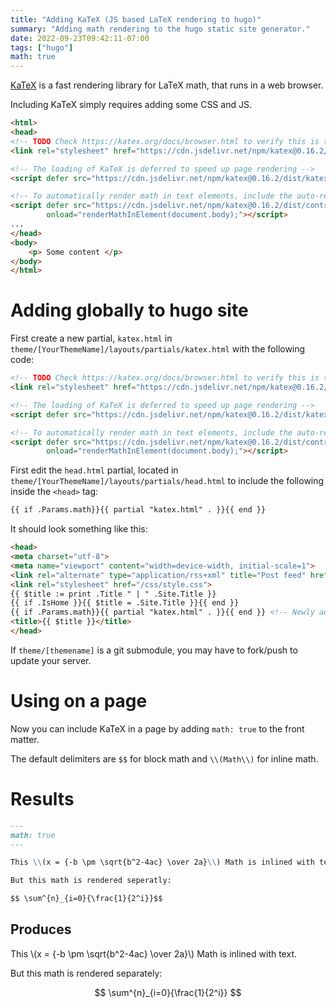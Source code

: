 ```yaml
---
title: "Adding KaTeX (JS based LaTeX rendering to hugo)"
summary: "Adding math rendering to the hugo static site generator."
date: 2022-09-23T09:42:11-07:00
tags: ["hugo"]
math: true
---
```


[KaTeX](katex.org) is a fast rendering library for LaTeX math, that runs in a web browser.

Including KaTeX simply requires adding some CSS and JS.

```html
<html>
<head>
<!-- TODO Check https://katex.org/docs/browser.html to verify this is the latest version -->
<link rel="stylesheet" href="https://cdn.jsdelivr.net/npm/katex@0.16.2/dist/katex.min.css" integrity="sha384-bYdxxUwYipFNohQlHt0bjN/LCpueqWz13HufFEV1SUatKs1cm4L6fFgCi1jT643X" crossorigin="anonymous">

<!-- The loading of KaTeX is deferred to speed up page rendering -->
<script defer src="https://cdn.jsdelivr.net/npm/katex@0.16.2/dist/katex.min.js" integrity="sha384-Qsn9KnoKISj6dI8g7p1HBlNpVx0I8p1SvlwOldgi3IorMle61nQy4zEahWYtljaz" crossorigin="anonymous"></script>

<!-- To automatically render math in text elements, include the auto-render extension: -->
<script defer src="https://cdn.jsdelivr.net/npm/katex@0.16.2/dist/contrib/auto-render.min.js" integrity="sha384-+VBxd3r6XgURycqtZ117nYw44OOcIax56Z4dCRWbxyPt0Koah1uHoK0o4+/RRE05" crossorigin="anonymous"
        onload="renderMathInElement(document.body);"></script>
...
</head>
<body>
	<p> Some content </p>
</body>
</html>
```

# Adding globally to hugo site

First create a new partial, ``katex.html`` in ``theme/[YourThemeName]/layouts/partials/katex.html`` with the following code:

```html
<!-- TODO Check https://katex.org/docs/browser.html to verify this is the latest version -->
<link rel="stylesheet" href="https://cdn.jsdelivr.net/npm/katex@0.16.2/dist/katex.min.css" integrity="sha384-bYdxxUwYipFNohQlHt0bjN/LCpueqWz13HufFEV1SUatKs1cm4L6fFgCi1jT643X" crossorigin="anonymous">

<!-- The loading of KaTeX is deferred to speed up page rendering -->
<script defer src="https://cdn.jsdelivr.net/npm/katex@0.16.2/dist/katex.min.js" integrity="sha384-Qsn9KnoKISj6dI8g7p1HBlNpVx0I8p1SvlwOldgi3IorMle61nQy4zEahWYtljaz" crossorigin="anonymous"></script>

<!-- To automatically render math in text elements, include the auto-render extension: -->
<script defer src="https://cdn.jsdelivr.net/npm/katex@0.16.2/dist/contrib/auto-render.min.js" integrity="sha384-+VBxd3r6XgURycqtZ117nYw44OOcIax56Z4dCRWbxyPt0Koah1uHoK0o4+/RRE05" crossorigin="anonymous"
        onload="renderMathInElement(document.body);"></script>
```

First edit the ``head.html`` partial, located in ``theme/[YourThemeName]/layouts/partials/head.html`` to include the following inside the ``<head>`` tag:

```html
{{ if .Params.math}}{{ partial "katex.html" . }}{{ end }}
```

It should look something like this:

```html
<head>
<meta charset="utf-8">
<meta name="viewport" content="width=device-width, initial-scale=1">
<link rel="alternate" type="application/rss+xml" title="Post feed" href=/index.xml>
<link rel="stylesheet" href="/css/style.css">
{{ $title := print .Title " | " .Site.Title }}
{{ if .IsHome }}{{ $title = .Site.Title }}{{ end }}
{{ if .Params.math}}{{ partial "katex.html" . }}{{ end }} <!-- Newly added line -->
<title>{{ $title }}</title>
</head>
```

If ``theme/[themename]`` is a git submodule, you may have to fork/push to update your server.

# Using on a page

Now you can include KaTeX in a page by adding ``math: true`` to the front matter.

The default delimiters are ``$$`` for block math and  ``\\(Math\\)`` for inline math.

# Results

```md
---
math: true
---

This \\(x = {-b \pm \sqrt{b^2-4ac} \over 2a}\\) Math is inlined with text.

But this math is rendered seperatly:

$$ \sum^{n}_{i=0}{\frac{1}{2^i}}$$
```

## Produces

This \\(x = {-b \pm \sqrt{b^2-4ac} \over 2a}\\) Math is inlined with text.

But this math is rendered separately:

$$ \sum^{n}_{i=0}{\frac{1}{2^i}} $$

